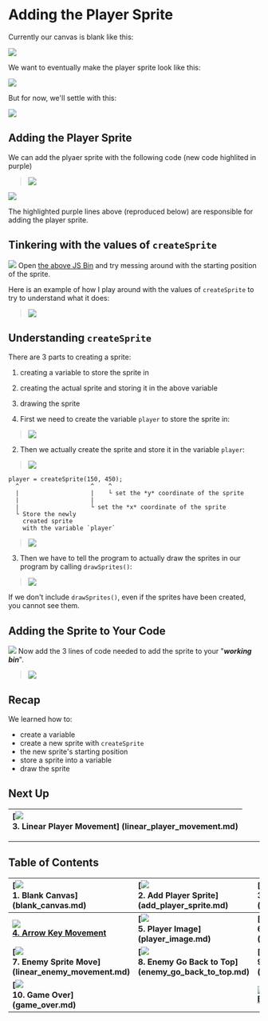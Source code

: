 # Adding the Player Sprite

Currently our canvas is blank like this:

![](img/sq_1_blank_canvas.png)

We want to eventually make the player sprite look like this:

![](img/sq_5_player_image.gif)

But for now, we'll settle with this:

![](img/sq_2_add_player_sprite.png)

## Adding the Player Sprite

We can add the plyaer sprite with the following code (new code highlited in
purple)

> [![](img/2_js_bin_screenshot.png)](http://jsbin.com/qiyuno/14/edit?js,output)

[![](img/open_in_js_bin.png)](http://jsbin.com/qiyuno/14/edit?js,output)

The highlighted purple lines above (reproduced below) are responsible for adding
the player sprite.

## Tinkering with the values of `createSprite`

![](img/checkmark.png) Open [the above JS Bin](http://jsbin.com/qiyuno/14/edit?js,output) and try messing around with the starting position of the sprite.

Here is an example of how I play around with the values of `createSprite` to try to understand what it does:

> ![](img/2_messing_around_with_starting_position.gif)

## Understanding `createSprite`

There are 3 parts to creating a sprite:

1. creating a variable to store the sprite in
2. creating the actual sprite and storing it in the above variable
3. drawing the sprite

1. First we need to create the variable `player` to store the sprite in:

> ![](img/2_variable.png)

2. Then we actually create the sprite and store it in the variable `player`:

> ![](img/2_create_sprite.png)

```
player = createSprite(150, 450);
  ^                    ^    ^
  |                    |    └ set the *y* coordinate of the sprite
  |                    |
  |                    └ set the *x* coordinate of the sprite
  └ Store the newly
    created sprite
    with the variable `player`
```

> ![](img/t2_sprite_position.png)

3. Then we have to tell the program to actually draw the sprites in our program by
calling `drawSprites()`:

> ![](img/2_draw_sprites.png)

If we don't include `drawSprites()`, even if the sprites have been created, you
cannot see them.

## Adding the Sprite to Your Code

![](img/checkmark.png) Now add the 3 lines of code needed to add the sprite to your "_**working bin**_".

> ![](img/t2_add_code.gif)

## Recap

We learned how to:

- create a variable
- create a new sprite with `createSprite`
- the new sprite's starting position
- store a sprite into a variable
- draw the sprite

## Next Up

| **[![](img/sq_3_linear_player_movement.gif)  <br> 3. Linear Player Movement] (linear_player_movement.md)**    |
|:--------------------------------------------------------------------------------------------------------------|

--------------------------------------------------------------------------------

<!--

Commented this out because it's not good enough yet.

I want to leave it in the comments because it has some work done on it

## Appendix

### Documentation ![](img/documentation.png)

#### [p5.js Play Documentation](http://p5play.molleindustria.org/docs/index.html)

- [`createSprite(150, 450)`](http://p5play.molleindustria.org/docs/classes/p5.play.html#method-createSprite)

#### Understanding the Computer Science Fundamentals ![](img/computer_science.png)

```
This section goes over some of the fundamental programming concepts, you can
feel free to skip this section if you like.
```

In order for a program to remember something, we must use a variable to
remember it. And so we create the `player` variable to remember the player sprite.

> ![](img/2_variable.png)

`createSprite is a function` functions have 3 components

- inputs
- actions
- output

... -->

## Table of Contents

| **[![](img/sq_1_blank_canvas.png)          <br> 1.  Blank Canvas]      (blank_canvas.md)**          | **[![](img/sq_2_add_player_sprite.png)    <br> 2. Add Player Sprite]    (add_player_sprite.md)**    | **[![](img/sq_3_linear_player_movement.gif)  <br> 3. Linear Player Movement] (linear_player_movement.md)** |
|:----------------------------------------------------------------------------------------------------|:----------------------------------------------------------------------------------------------------|:-----------------------------------------------------------------------------------------------------------|
| **[![](img/sq_4_arrow_key_movement.gif)    <br> 4.  Arrow Key Movement](arrow_key_movement.md)**    | **[![](img/sq_5_player_image.gif)         <br> 5. Player Image]         (player_image.md)**         | **[![](img/sq_6_add_enemy_sprite.gif)        <br> 6. Add Enemy Sprite]       (add_enemy_sprite.md)**       |
| **[![](img/sq_7_linear_enemy_movement.gif) <br> 7.  Enemy Sprite Move] (linear_enemy_movement.md)** | **[![](img/sq_8_enemy_go_back_to_top.gif) <br> 8. Enemy Go Back to Top] (enemy_go_back_to_top.md)** | **[![](img/sq_9_random_enemy_position.gif)   <br> 9. Random Enemy Position]  (random_enemy_position.md)**  |
| **[![](img/sq_10_game_over.gif)            <br> 10. Game Over]         (game_over.md)**             |                                                                                                     | **[![](img/readme.png) <br> Back to the README.md](README.md)**                                            |
